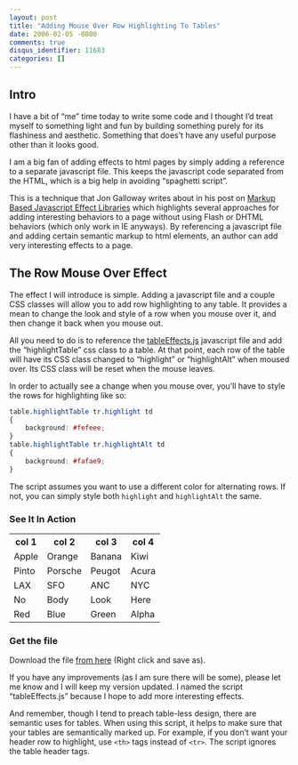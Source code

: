 ```yaml
---
layout: post
title: "Adding Mouse Over Row Highlighting To Tables"
date: 2006-02-05 -0800
comments: true
disqus_identifier: 11683
categories: []
---
```

Intro
-----

I have a bit of “me” time today to write some code and I thought I’d
treat myself to something light and fun by building something purely for
its flashiness and aesthetic. Something that does’t have any useful
purpose other than it looks good.

I am a big fan of adding effects to html pages by simply adding a
reference to a separate javascript file. This keeps the javascript code
separated from the HTML, which is a big help in avoiding “spaghetti
script”.

This is a technique that Jon Galloway writes about in his post on
[Markup Based Javascript Effect
Libraries](http://weblogs.asp.net/jgalloway/archive/2006/01/18/435857.aspx "Article Highlighting Several Neat Javascript Libraries")
which highlights several approaches for adding interesting behaviors to
a page without using Flash or DHTML behaviors (which only work in IE
anyways). By referencing a javascript file and adding certain semantic
markup to html elements, an author can add very interesting effects to a
page.

The Row Mouse Over Effect
-------------------------

The effect I will introduce is simple. Adding a javascript file and a
couple CSS classes will allow you to add row highlighting to any table.
It provides a mean to change the look and style of a row when you mouse
over it, and then change it back when you mouse out.

All you need to do is to reference the
[tableEffects.js](http://haacked.com/Skins/Haacked/Scripts/tableEffects.js "The table effects js file")
javascript file and add the “highlightTable” css class to a table. At
that point, each row of the table will have its CSS class changed to
“highlight” or “highlightAlt” when moused over. Its CSS class will be
reset when the mouse leaves.

In order to actually see a change when you mouse over, you’ll have to
style the rows for highlighting like so:

```css
table.highlightTable tr.highlight td
{
    background: #fefeee;
}
table.highlightTable tr.highlightAlt td
{
    background: #fafae9;
}
```

The script assumes you want to use a different color for alternating
rows. If not, you can simply style both `highlight` and `highlightAlt`
the same.

### See It In Action

<table class="highlightTable" border="0" cellpadding="3" cellspacing="0">
	<tbody>
	<tr>
		<th>col 1</th>
		<th>col 2</th>
		<th>col 3</th>
		<th>col 4</th>
	</tr>
	<tr class="alt">
	<td>Apple</td>
	<td>Orange</td>
	<td>Banana</td>
	<td>Kiwi</td>
	</tr>
	<tr>
	<td>Pinto</td>
	<td>Porsche</td>
	<td>Peugot</td>
	<td>Acura</td>
	</tr>
	<tr class="alt">
	<td>LAX</td>
	<td>SFO</td>
	<td>ANC</td>
	<td>NYC</td>
	</tr>
	<tr>
	<td>No</td>
	<td>Body</td>
	<td>Look</td>
	<td>Here</td>
	</tr>
	<tr class="alt">
	<td>Red</td>
	<td>Blue</td>
	<td>Green</td>
	<td>Alpha</td>
	</tr>
	</tbody>
</table>


### Get the file

Download the file [from
here](http://haacked.com/Skins/Haacked/Scripts/tableEffects.js "The table effects js file")
(Right click and save as).

If you have any improvements (as I am sure there will be some), please
let me know and I will keep my version updated. I named the script
“tableEffects.js” because I hope to add more interesting effects.

And remember, though I tend to preach table-less design, there are
semantic uses for tables. When using this script, it helps to make sure
that your tables are semantically marked up. For example, if you don’t
want your header row to highlight, use `<th>` tags instead of `<tr>`.
The script ignores the table header tags.

